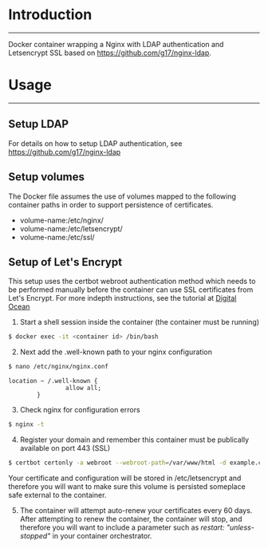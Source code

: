 # Introduction
---
Docker container wrapping a Nginx with LDAP authentication and Letsencrypt SSL based on https://github.com/g17/nginx-ldap. 

# Usage
---
## Setup LDAP
For details on how to setup LDAP authentication, see https://github.com/g17/nginx-ldap

## Setup volumes
The Docker file assumes the use of volumes mapped to the following container paths in order to support persistence of certificates.
* volume-name:/etc/nginx/
* volume-name:/etc/letsencrypt/
* volume-name:/etc/ssl/

## Setup of Let's Encrypt
This setup uses the certbot webroot authentication method which needs to be performed manually before the container can use SSL certificates from Let's Encrypt. For more indepth instructions, see the tutorial at [Digital Ocean](https://www.digitalocean.com/community/tutorials/how-to-secure-nginx-with-let-s-encrypt-on-debian-8)
1. Start a shell session inside the container (the container must be running)
```bash
$ docker exec -it <container id> /bin/bash
```
2. Next add the .well-known path to your nginx configuration
```bash
$ nano /etc/nginx/nginx.conf
```
```text
location ~ /.well-known {
                allow all;
        }
```
3. Check nginx for configuration errors
```bash
$ nginx -t
```

4. Register your domain and remember this container must be publically available on port 443 (SSL)
```bash
$ certbot certonly -a webroot --webroot-path=/var/www/html -d example.com
```
Your certificate and configuration will be stored in /etc/letsencrypt and therefore you will want to make sure this volume is persisted someplace safe external to the container. 

5. The container will attempt auto-renew your certificates every 60 days. After attempting to renew the container, the container will stop, and therefore you will want to include a parameter such as *restart: "unless-stopped"* in your container orchestrator. 